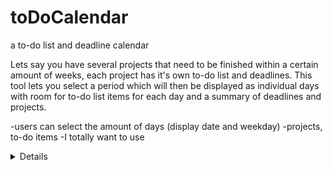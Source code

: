# toDoCalendar
a to-do list and deadline calendar

Lets say you have several projects that need to be finished within a certain amount of weeks, each project has it's own to-do list and deadlines. This tool lets you select a period which will then be displayed as individual days with room for to-do list items for each day and a summary of deadlines and projects.

  -users can select the amount of days (display date and weekday)
  -projects, to-do items
  -I totally want to use <details>
